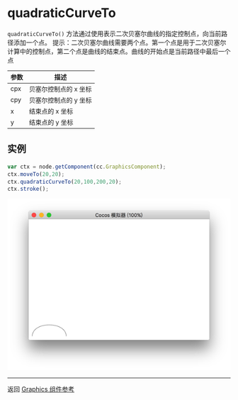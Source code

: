 # quadraticCurveTo

`quadraticCurveTo()` 方法通过使用表示二次贝塞尔曲线的指定控制点，向当前路径添加一个点。
提示：二次贝塞尔曲线需要两个点。第一个点是用于二次贝塞尔计算中的控制点，第二个点是曲线的结束点。曲线的开始点是当前路径中最后一个点

| 参数 |   描述
| -------------- | ----------- |
|cpx | 贝塞尔控制点的 x 坐标
|cpy | 贝塞尔控制点的 y 坐标
|x | 结束点的 x 坐标
|y | 结束点的 y 坐标

## 实例

```javascript
var ctx = node.getComponent(cc.GraphicsComponent);
ctx.moveTo(20,20);
ctx.quadraticCurveTo(20,100,200,20);
ctx.stroke();
```

<a href="quadraticCurveTo.png"><img src="quadraticCurveTo.png"></a>

<hr>

返回 [Graphics 组件参考](../graphics.md)
